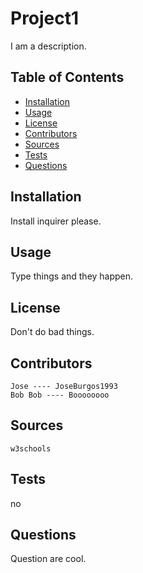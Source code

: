 # Project1
I am a description.

## Table of Contents
* [Installation](#installation)
* [Usage](#usage)
* [License](#license)
* [Contributors](#contributors)
* [Sources](#sources)
* [Tests](#tests)
* [Questions](#questions)

## Installation
Install inquirer please.

## Usage
Type things and they happen.

## License
Don't do bad things.

## Contributors
    Jose ---- JoseBurgos1993
    Bob Bob ---- Boooooooo

## Sources    
    w3schools

## Tests
no

## Questions
Question are cool.
